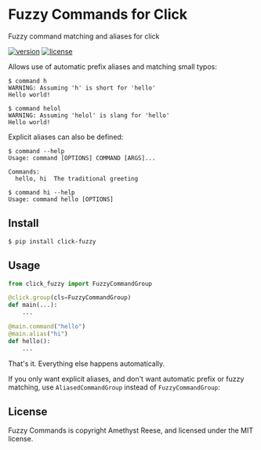 # Fuzzy Commands for Click

Fuzzy command matching and aliases for click

[![version](https://img.shields.io/pypi/v/click-fuzzy.svg)](https://pypi.org/project/click-fuzzy)
[![license](https://img.shields.io/pypi/l/click-fuzzy.svg)](https://github.com/amyreese/click-fuzzy/blob/main/LICENSE)


Allows use of automatic prefix aliases and matching small typos:

```shell-session
$ command h
WARNING: Assuming 'h' is short for 'hello'
Hello world!

$ command helol
WARNING: Assuming 'helol' is slang for 'hello'
Hello world!
```

Explicit aliases can also be defined:

```shell-session
$ command --help
Usage: command [OPTIONS] COMMAND [ARGS]...

Commands:
  hello, hi  The traditional greeting

$ command hi --help
Usage: command hello [OPTIONS]
```


Install
-------

```shell-session
$ pip install click-fuzzy
```


Usage
-----

```py
from click_fuzzy import FuzzyCommandGroup

@click.group(cls=FuzzyCommandGroup)
def main(...):
    ...

@main.command("hello")
@main.alias("hi")
def hello():
    ...
```

That's it.  Everything else happens automatically.

If you only want explicit aliases, and don't want automatic prefix or fuzzy
matching, use `AliasedCommandGroup` instead of `FuzzyCommandGroup`:


License
-------

Fuzzy Commands is copyright Amethyst Reese, and licensed under the MIT license.